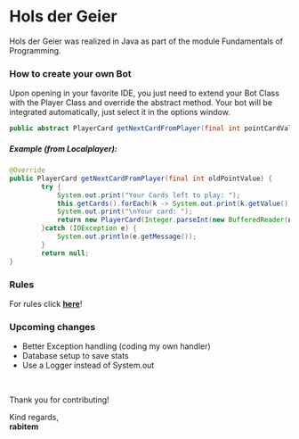 # Hols der Geier
<p>
    Hols der Geier was realized in Java as part of the module Fundamentals of Programming. 
</p>

<p>
    <h3>How to create your own Bot</h3>
    Upon opening in your favorite IDE, you just need to extend your Bot Class with the Player Class and override the abstract method. Your bot will be integrated automatically, just select it in the options window.
    <br>
</p>

```java
public abstract PlayerCard getNextCardFromPlayer(final int pointCardValue);
```

<p>
    <h5>Example (from Localplayer):</h5>
</p>

```java
@Override
public PlayerCard getNextCardFromPlayer(final int oldPointValue) {
        try {
            System.out.print("Your Cards left to play: ");
            this.getCards().forEach(k -> System.out.print(k.getValue() + " "));
            System.out.print("\nYour card: ");
            return new PlayerCard(Integer.parseInt(new BufferedReader(new InputStreamReader(System.in)).readLine()));
        }catch (IOException e) {
            System.out.println(e.getMessage());
        }
        return null;
}
```
<p>
    <h3>Rules</h3>
    For rules click <a href = "https://de.wikipedia.org/wiki/Hol%E2%80%99s_der_Geier" ><b>here</b></a>!
</p>
        
<p>
    <h3>Upcoming changes</h3>
    <ul>
        <li>Better Exception handling (coding my own handler)</li>
        <li>Database setup to save stats</li>
        <li>Use a Logger instead of System.out</li>
    </ul>
</p>
<br>
<p>
    Thank you for contributing! <br>
</p>
    Kind regards,
<br>
    <b>rabitem</b>
